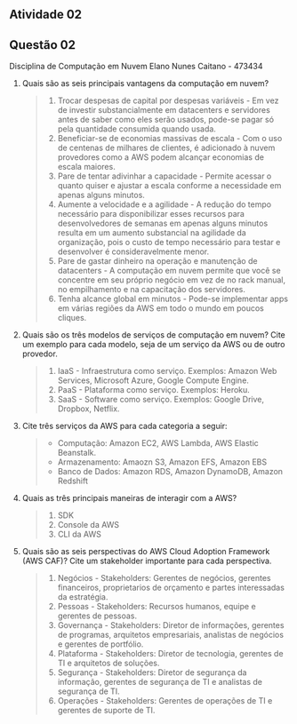 ## Atividade 02


## Questão 02

Disciplina de Computação em Nuvem
Elano Nunes Caitano - 473434


1. Quais são as seis principais vantagens da computação em nuvem?
    > 1. Trocar despesas de capital por despesas variáveis - Em vez de investir substancialmente em datacenters e servidores antes de saber como eles serão usados, pode-se pagar só pela quantidade consumida quando usada. 
    > 2. Beneficiar-se de economias massivas de escala - Com o uso de centenas de milhares de clientes, é adicionado à nuvem provedores como a AWS podem alcançar economias de escala maiores. 
    > 3. Pare de tentar adivinhar a capacidade - Permite acessar o quanto quiser e ajustar a escala conforme a necessidade em apenas alguns minutos.
    > 4. Aumente a velocidade e a agilidade - A redução do tempo necessário para disponibilizar esses recursos para desenvolvedores de semanas em apenas alguns minutos resulta em um aumento substancial na agilidade da organização, pois o custo de tempo necessário para testar e desenvolver é consideravelmente menor.
    > 5. Pare de gastar dinheiro na operação e manutenção de datacenters - A computação em nuvem permite que você se concentre em seu próprio negócio em vez de no rack manual, no empilhamento e na capacitação dos servidores.
    > 6. Tenha alcance global em minutos - Pode-se implementar apps em várias regiões da AWS em todo o mundo em poucos cliques.

2. Quais são os três modelos de serviços de computação em nuvem? Cite um exemplo para cada modelo, seja de um serviço da AWS ou de outro provedor.
    > 1. IaaS - Infraestrutura como serviço. Exemplos: Amazon Web Services, Microsoft Azure, Google Compute Engine.
    > 2. PaaS - Plataforma como serviço. Exemplos: Heroku.
    > 3. SaaS - Software como serviço. Exemplos: Google Drive, Dropbox, Netflix.
3. Cite três serviços da AWS para cada categoria a seguir:
    > * Computação: Amazon EC2, AWS Lambda, AWS Elastic Beanstalk.
    > * Armazenamento: Amaozn S3,	Amazon EFS,	Amazon EBS
    > * Banco de Dados: Amazon RDS,	Amazon DynamoDB,	Amazon Redshift
4. Quais as três principais maneiras de interagir com a AWS? 
    > 1. SDK
    > 2. Console da AWS
    > 3. CLI da AWS
5. Quais são as seis perspectivas do AWS Cloud Adoption Framework (AWS CAF)? Cite um stakeholder importante para cada perspectiva.
    > 1. Negócios - Stakeholders: Gerentes de negócios, gerentes financeiros, proprietarios de orçamento e partes interessadas da estratégia.
    > 2. Pessoas - Stakeholders: Recursos humanos, equipe e gerentes de pessoas.
    > 3. Governança - Stakeholders: Diretor de informações, gerentes de programas, arquitetos empresariais, analistas de negócios e gerentes de portfólio.
    > 4. Plataforma - Stakeholders: Diretor de tecnologia, gerentes de TI e arquitetos de soluções.
    > 5. Segurança - Stakeholders: Diretor de segurança da informação, gerentes de segurança de TI e analistas de segurança de TI.
    > 6. Operações - Stakeholders: Gerentes de operações de TI e gerentes de suporte de TI.
